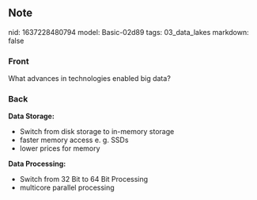 ## Note
nid: 1637228480794
model: Basic-02d89
tags: 03_data_lakes
markdown: false

### Front
What advances in technologies enabled big data?

### Back
<div>
  <b>Data Storage:</b>
</div>
<ul>
  <li>Switch from disk storage to in-memory storage
  <li>faster memory access e. g. SSDs
  <li>lower prices for memory
</ul>
<div>
  <b>Data Processing:</b>
</div>
<ul>
  <li>Switch from 32 Bit to 64 Bit Processing
  <li>multicore parallel processing
</ul>
